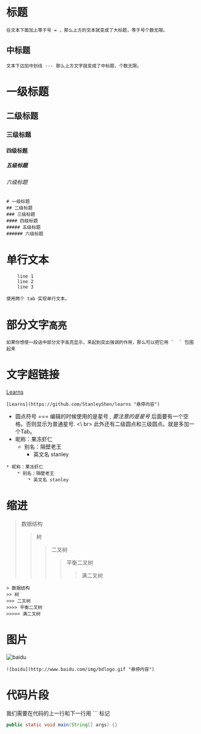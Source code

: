标题
===

```
在文本下面加上等于号 = ，那么上方的文本就变成了大标题，等于号个数无限。
```

中标题
---
```
文本下边加中划线 --- 那么上方文字就变成了中标题，个数无限。
```

# 一级标题
## 二级标题
### 三级标题
#### 四级标题
##### 五级标题
###### 六级标题
```
# 一级标题
## 二级标题
### 三级标题
#### 四级标题
##### 五级标题
###### 六级标题
```
单行文本
===
		line 1
		line 2
		line 3
```
使用两个 tab 实现单行文本。
```

部分文字`高亮`
===
```
如果你想使一段话中部分文字高亮显示，来起到突出强调的作用，那么可以把它用 `  ` 包围起来
```

文字超链接
===
[Learns](https://github.com/StanleyShen/learns "悬停内容")
```
[Learns](https://github.com/StanleyShen/learns "悬停内容")
```

* 圆点符号
===
编辑的时候使用的是星号 *, 要注意的是星号* 后面要有一个空格。否则显示为普通星号. <\ br>
此外还有二级圆点和三级圆点。就是多加一个Tab。
* 昵称：果冻虾仁  
	* 别名：隔壁老王
		* 英文名 stanley
```
* 昵称：果冻虾仁  
	* 别名：隔壁老王
		* 英文名 stanley
```

缩进
===
> 数据结构
>> 树
>>> 二叉树
>>>> 平衡二叉树
>>>>> 满二叉树


```
> 数据结构
>> 树
>>> 二叉树
>>>> 平衡二叉树
>>>>> 满二叉树
```

图片
===
![baidu](http://www.baidu.com/img/bdlogo.gif "悬停内容") 
```
![baidu](http://www.baidu.com/img/bdlogo.gif "悬停内容") 
```

代码片段
===
我们需要在代码的上一行和下一行用 \`\`\` 标记
```java
public static void main(String[] args) {}
```